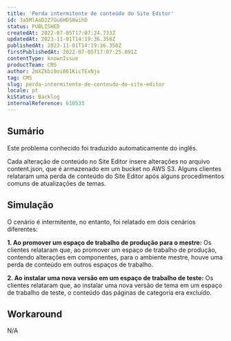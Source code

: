 ```yaml
---
title: 'Perda intermitente de conteúdo do Site Editor'
id: 3a5MlAoD2Z7Gu6HDS8wihD
status: PUBLISHED
createdAt: 2022-07-05T17:07:24.733Z
updatedAt: 2023-11-01T14:19:36.358Z
publishedAt: 2023-11-01T14:19:36.358Z
firstPublishedAt: 2022-07-05T17:07:25.091Z
contentType: knownIssue
productTeam: CMS
author: 2mXZkbi0oi061KicTExNjo
tag: CMS
slug: perda-intermitente-de-conteudo-do-site-editor
locale: pt
kiStatus: Backlog
internalReference: 610533
---
```


## Sumário

<div class="alert alert-info">
  <p>Este problema conhecido foi traduzido automaticamente do inglês.</p>
</div>


Cada alteração de conteúdo no Site Editor insere alterações no arquivo content.json, que é armazenado em um bucket no AWS S3. Alguns clientes relataram uma perda de conteúdo do Site Editor após alguns procedimentos comuns de atualizações de temas.

## Simulação


O cenário é intermitente, no entanto, foi relatado em dois cenários diferentes:

**1. Ao promover um espaço de trabalho de produção para o mestre:**
Os clientes relataram que, ao promover um espaço de trabalho de produção, contendo alterações em componentes, para o ambiente mestre, houve uma perda de conteúdo em outros espaços de trabalho.

**2. Ao instalar uma nova versão em um espaço de trabalho de teste:**
Os clientes relataram que, ao instalar uma nova versão de tema em um espaço de trabalho de teste, o conteúdo das páginas de categoria era excluído.



## Workaround


N/A






